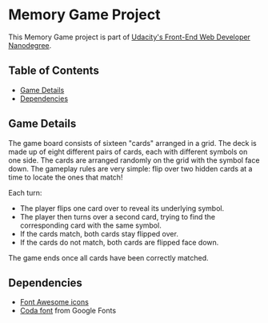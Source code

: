 # Memory Game Project
This Memory Game project is part of [Udacity's Front-End Web Developer Nanodegree](https://www.udacity.com/course/front-end-web-developer-nanodegree--nd001).

## Table of Contents
* [Game Details](#game-details)
* [Dependencies](#dependencies)

## Game Details
The game board consists of sixteen "cards" arranged in a grid. The deck is made up of eight different pairs of cards, each with different symbols on one side. The cards are arranged randomly on the grid with the symbol face down. The gameplay rules are very simple: flip over two hidden cards at a time to locate the ones that match!

Each turn:
- The player flips one card over to reveal its underlying symbol.
- The player then turns over a second card, trying to find the corresponding card with the same symbol.
- If the cards match, both cards stay flipped over.
- If the cards do not match, both cards are flipped face down.

The game ends once all cards have been correctly matched.

## Dependencies
- [Font Awesome icons](https://fontawesome.com/v4.7.0/icons/)
- [Coda font](https://fonts.google.com/specimen/Coda?selection.family=Coda) from Google Fonts
